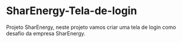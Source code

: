 # SharEnergy-Tela-de-login
 Projeto SharEnergy, neste projeto vamos criar uma tela de login como desafio da empresa SharEnergy.
